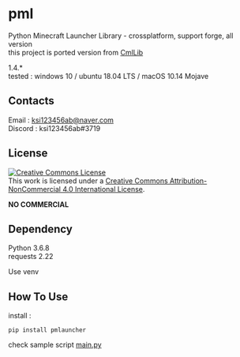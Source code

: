 # pml
Python Minecraft Launcher Library - crossplatform, support forge, all version  
this project is ported version from [CmlLib](https://github.com/AlphaBs/MinecraftLauncherLibrary)

1.4.*  
tested : windows 10 / ubuntu 18.04 LTS / macOS 10.14 Mojave

Contacts
-------------

Email : ksi123456ab@naver.com  
Discord : ksi123456ab#3719  

License
--------------

<a rel="license" href="http://creativecommons.org/licenses/by-nc/4.0/"><img alt="Creative Commons License" style="border-width:0" src="https://i.creativecommons.org/l/by-nc/4.0/88x31.png" /></a><br />This work is licensed under a <a rel="license" href="http://creativecommons.org/licenses/by-nc/4.0/">Creative Commons Attribution-NonCommercial 4.0 International License</a>.

****NO COMMERCIAL****

Dependency
-------------
Python 3.6.8  
requests 2.22  

Use venv

How To Use
-------------
install :  

    pip install pmlauncher

check sample script
[main.py](https://github.com/AlphaBs/pml/blob/master/main.py)
